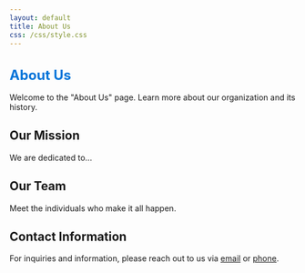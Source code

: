 ```yaml
---
layout: default
title: About Us
css: /css/style.css
---
```


# About Us

Welcome to the "About Us" page. Learn more about our organization and its history.

## Our Mission

We are dedicated to...

## Our Team

Meet the individuals who make it all happen.

## Contact Information

For inquiries and information, please reach out to us via [email](mailto:contact@example.com) or [phone](tel:+1234567890).

<style>
  h1 {
    color: #0074D9; /* Change the color to your desired value */
    font-size: 24px; /* Change the font size to your desired value */
  }
</style>
